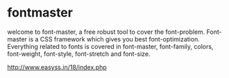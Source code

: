 # fontmaster
 welcome to font-master, a free robust tool to cover the font-problem. Font-master is a CSS framework which gives you best font-optimization. Everything related to fonts is covered in font-master, font-family, colors, font-weight, font-style, font-stretch and font-size. 
 
 http://www.easyss.in/18/index.php
